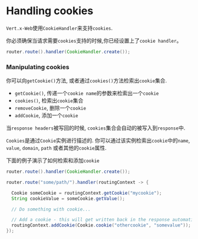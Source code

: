 # Handling cookies

`Vert.x-Web`使用`CookieHandler`来支持`cookies`.

你必须确保当请求需要`cookies`支持的时候,你已经设置上了`cookie handler`。

```java
router.route().handler(CookieHandler.create());
```

### Manipulating cookies
你可以向`getCookie()`方法, 或者通过`cookies()`方法检索出`cookie`集合.

* `getCookie()`, 传递一个`cookie name`的参数来检索出一个`cookie`
* `cookies()`, 检索出`cookie`集合
* `removeCookie`, 删除一个`cookie`
* `addCookie`, 添加一个`cookie`

当`response headers`被写回的时候, `cookies`集合会自动的被写入到`response`中.

`Cookies`是通过`Cookie`实例进行描述的. 你可以通过该实例检索出`cookie`中的`name`, `value`, `domain`, `path` 或者其他的`cookie`属性.

下面的例子演示了如何检索和添加`cookie`
```java
router.route().handler(CookieHandler.create());

router.route("some/path/").handler(routingContext -> {

  Cookie someCookie = routingContext.getCookie("mycookie");
  String cookieValue = someCookie.getValue();

  // Do something with cookie...

  // Add a cookie - this will get written back in the response automatically
  routingContext.addCookie(Cookie.cookie("othercookie", "somevalue"));
});
```